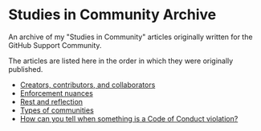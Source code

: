 # Studies in Community Archive

An archive of my "Studies in Community" articles originally written for the GitHub Support Community.

The articles are listed here in the order in which they were originally published.

* [Creators, contributors, and collaborators](./creators-contributors-and-collaborators.md)
* [Enforcement nuances](./enforcement-nuances.md)
* [Rest and reflection](./rest-and-reflection.md)
* [Types of communities](./types-of-communities.md)
* [How can you tell when something is a Code of Conduct violation?](./how-to-tell-when-something-is-a-violation.md)
